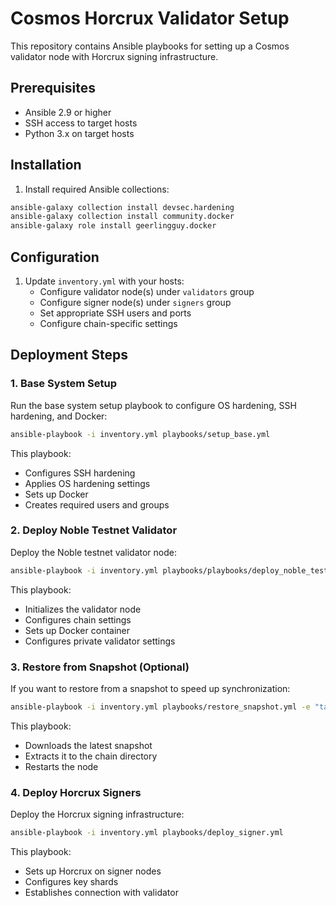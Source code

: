 # Cosmos Horcrux Validator Setup

This repository contains Ansible playbooks for setting up a Cosmos validator node with Horcrux signing infrastructure.

## Prerequisites

- Ansible 2.9 or higher
- SSH access to target hosts
- Python 3.x on target hosts

## Installation

1. Install required Ansible collections:
```bash
ansible-galaxy collection install devsec.hardening
ansible-galaxy collection install community.docker
ansible-galaxy role install geerlingguy.docker
```

## Configuration

1. Update `inventory.yml` with your hosts:
   - Configure validator node(s) under `validators` group
   - Configure signer node(s) under `signers` group
   - Set appropriate SSH users and ports
   - Configure chain-specific settings

## Deployment Steps

### 1. Base System Setup

Run the base system setup playbook to configure OS hardening, SSH hardening, and Docker:

```bash
ansible-playbook -i inventory.yml playbooks/setup_base.yml
```

This playbook:
- Configures SSH hardening
- Applies OS hardening settings
- Sets up Docker
- Creates required users and groups

### 2. Deploy Noble Testnet Validator

Deploy the Noble testnet validator node:

```bash
ansible-playbook -i inventory.yml playbooks/playbooks/deploy_noble_testnet.yml
```

This playbook:
- Initializes the validator node
- Configures chain settings
- Sets up Docker container
- Configures private validator settings

### 3. Restore from Snapshot (Optional)

If you want to restore from a snapshot to speed up synchronization:

```bash
ansible-playbook -i inventory.yml playbooks/restore_snapshot.yml -e "target_group=validator-3"
```

This playbook:
- Downloads the latest snapshot
- Extracts it to the chain directory
- Restarts the node

### 4. Deploy Horcrux Signers

Deploy the Horcrux signing infrastructure:

```bash
ansible-playbook -i inventory.yml playbooks/deploy_signer.yml
```

This playbook:
- Sets up Horcrux on signer nodes
- Configures key shards
- Establishes connection with validator
